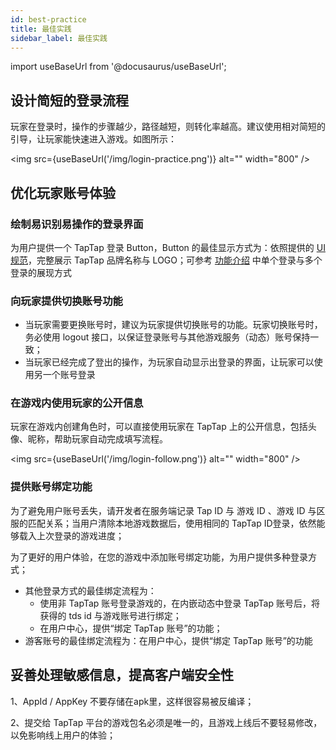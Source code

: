 ```yaml
---
id: best-practice
title: 最佳实践
sidebar_label: 最佳实践
---
```


import useBaseUrl from '@docusaurus/useBaseUrl';

## 设计简短的登录流程

玩家在登录时，操作的步骤越少，路径越短，则转化率越高。建议使用相对简短的引导，让玩家能快速进入游戏。如图所示：

<img src={useBaseUrl('/img/login-practice.png')} alt="" width="800" />

## 优化玩家账号体验

### 绘制易识别易操作的登录界面

为用户提供一个 TapTap 登录 Button，Button 的最佳显示方式为：依照提供的 [UI 规范](/design/design-login)，完整展示 TapTap 品牌名称与 LOGO；可参考 [功能介绍](/sdk/taptap-login/guide/start) 中单个登录与多个登录的展现方式



### 向玩家提供切换账号功能

- 当玩家需要更换账号时，建议为玩家提供切换账号的功能。玩家切换账号时，务必使用 logout 接口，以保证登录账号与其他游戏服务（动态）账号保持一致；
- 当玩家已经完成了登出的操作，为玩家自动显示出登录的界面，让玩家可以使用另一个账号登录


### 在游戏内使用玩家的公开信息
 
玩家在游戏内创建角色时，可以直接使用玩家在 TapTap 上的公开信息，包括头像、昵称，帮助玩家自动完成填写流程。  

<img src={useBaseUrl('/img/login-follow.png')} alt="" width="800" />

### 提供账号绑定功能
 
为了避免用户账号丢失，请开发者在服务端记录 Tap ID 与 游戏 ID 、游戏 ID 与区服的匹配关系；当用户清除本地游戏数据后，使用相同的 TapTap ID登录，依然能够载入上次登录的游戏进度；  

为了更好的用户体验，在您的游戏中添加账号绑定功能，为用户提供多种登录方式；  

- 其他登录方式的最佳绑定流程为：  
    - 使用非 TapTap 账号登录游戏的，在内嵌动态中登录 TapTap 账号后，将获得的 tds id 与游戏账号进行绑定；  
    - 在用户中心，提供“绑定 TapTap 账号”的功能；  
- 游客账号的最佳绑定流程为：在用户中心，提供“绑定 TapTap 账号”的功能


## 妥善处理敏感信息，提高客户端安全性

1、AppId / AppKey 不要存储在apk里，这样很容易被反编译；  

2、提交给 TapTap 平台的游戏包名必须是唯一的，且游戏上线后不要轻易修改，以免影响线上用户的体验；   